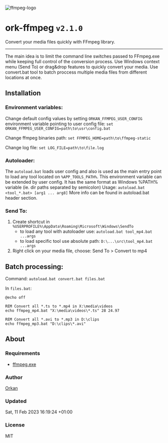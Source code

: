 ![ffmpeg-logo](https://user-images.githubusercontent.com/129182/109426413-f506b680-79ed-11eb-9792-c09119ed708a.jpg)

# ork-ffmpeg `v2.1.0`
Convert your media files quickly with FFmpeg library.

---

The main idea is to limit the command line switches passed to FFmpeg.exe while keeping full control of the conversion process.
Use Windows context menu (Send To) or drag&drop features to quickly convert your media.
Use convert.bat tool to batch proccess multiple media files from different locations at once.

## Installation

### Environment variables:
Change default config values by setting `ORKAN_FFMPEG_USER_CONFIG` environment variable pointing to user config file:
`set ORKAN_FFMPEG_USER_CONFIG=path\to\usr\config.bat`

Change ffmpeg binaries path:
`set FFMPEG_HOME=path\to\ffmpeg-static`

Change log file:
`set LOG_FILE=path\to\file.log`

### Autoloader:
The `autoload.bat` loads user config and also is used as the main entry point to load any tool located on `%APP_TOOLS_PATH%`.
This environment variable can be extended by user config. It has the same format as Windows %PATH% variable (ie. dir paths separated by semicolon)
Usage: `autoload.bat <tool_*.bat> [arg1 ... arg8]`
More info can be found in autoload.bat header section.

### Send To:
1. Create shortcut in `%USERPROFILE%\AppData\Roaming\Microsoft\Windows\SendTo`
    - to load any tool with autoloader use: `autoload.bat tool_mp4.bat ...args`
    - to load specific tool use absolute path: `D:\...\src\tool_mp4.bat ...args`
2. Right click on your media file, choose: Send To > Convert to mp4

## Batch processing:
Command: `autoload.bat convert.bat files.bat`

In `files.bat`: 
```batch
@echo off

REM Convert all *.ts to *.mp4 in X:\media\videos
echo ffmpeg_mp4.bat "X:\media\videos\*.ts" 28 24.97

REM Convert all *.avi to *.mp3 in D:\clips
echo ffmpeg_mp3.bat "D:\clips\*.avi"
```

## About
### Requirements
* [ffmpeg.exe](https://ffmpeg.org/)

### Author
[Orkan](https://github.com/orkan)

### Updated
Sat, 11 Feb 2023 16:19:24 +01:00

### License
MIT

